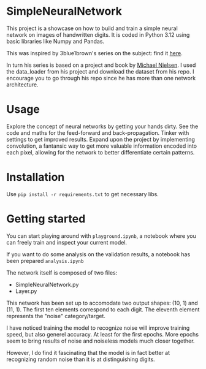 # SimpleNeuralNetwork

This project is a showcase on how to build and train a simple neural network on images of handwritten digits. It is coded in Python 3.12 using basic libraries like Numpy and Pandas.

This was inspired by 3blue1brown's series on the subject: find it [here](https://youtu.be/aircAruvnKk?si=2ADANgQrMpzmQACh).

In turn his series is based on a project and book by [Michael Nielsen](https://github.com/mnielsen/neural-networks-and-deep-learning/). I used the data_loader from his project and download the dataset from his repo. I encourage you to go through his repo since he has more than one network architecture.

# Usage

Explore the concept of neural networks by getting your hands dirty.
See the code and maths for the feed-forward and back-propagation.
Tinker with settings to get improved results. Expand upon the project by implementing convolution, a fantansic way to get more valuable information encoded into each pixel, allowing for the network to better differentiate certain patterns.

# Installation

Use `pip install -r requirements.txt` to get necessary libs.

# Getting started

You can start playing around with `playground.ipynb`, a notebook where you can freely train and inspect your current model.

If you want to do some analysis on the validation results, a notebook has been prepared `analysis.ipynb`

The network itself is composed of two files:
- SimpleNeuralNetwork.py
- Layer.py

This network has been set up to accomodate two output shapes: (10, 1) and (11, 1). The first ten elements correspond to each digit. The eleventh element represents the "noise" category/target.

I have noticed training the model to recognize noise will improve training speed, but also generel accuracy. At least for the first epochs. More epochs seem to bring results of noise and noiseless models much closer together.

However, I do find it fascinating that the model is in fact better at recognizing random noise than it is at distinguishing digits.